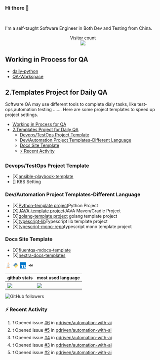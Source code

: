 ### Hi there 👋

<!-- <p align="center">
    <a href="https://github.com/qdriven">
    <img width="80%" src="./assets/me-notion-png.png">
</p> -->

<br />

I'm a self-taught Software Engineer in Both Dev and Testing from China. 
<p align="center">
  Visitor count<br>
  <img src="https://profile-counter.glitch.me/qdriven/count.svg" />
</p>


## Working in Process for QA

- [daily-python](https://github.com/fluent-qa/Daily-python)
- [QA-Workspace](https://github.com/fluent-qa/fluentqa-workspace.git)



## 2.Templates Project for Daily QA

Software QA may use different tools to complete dialy tasks, like test-ops,automation testing .......
Here are some project templates to speed up project settings.
- [Working in Process for QA](#working-in-process-for-qa)
- [2.Templates Project for Daily QA](#2templates-project-for-daily-qa)
  - [Devops/TestOps Project Template](#devopstestops-project-template)
  - [Dev/Automation Project Templates-Different Language](#devautomation-project-templates-different-language)
  - [Docs Site Template](#docs-site-template)
  - [:zap: Recent Activity](#zap-recent-activity)


### Devops/TestOps Project Template

- [X][ansible-playbook-template](https://github.com/qdriven/ansible-playbook-templates.git)
- [] K8S Setting

### Dev/Automation Project Templates-Different Language

- [X][Python-template project](ttps://github.com/fluent-qa/fluentqa-pytpl.git)Python Project
- [X][JAVA-template project](https://github.com/fluent-qa/fluent-java-tpl.git)JAVA Maven/Gradle Project
- [X][golang-template project](https://github.com/fluent-qa/fluentqa-gotpl.git) golang template project
- [X][typescript-lib](https://github.com/fluent-qa/ts-lib-starter)Typescript lib template project
- [X][typescript-mono-repo](https://github.com/qdriven/mono-ts-starter.git)typescript mono template project

### Docs Site Template

- [X][fluentqa-mdocs-template](https://github.com/qdriven/fluentqa-md-docs-template.git)
- [X][nextra-docs-templates](https://github.com/qdriven/docs-templates)



<code><img height="20" src="https://raw.githubusercontent.com/github/explore/5b3600551e122a3277c2c5368af2ad5725ffa9a1/topics/java/java.png"></code>
<code><img height="20" src="https://raw.githubusercontent.com/github/explore/80688e429a7d4ef2fca1e82350fe8e3517d3494d/topics/python/python.png"></code>
<code><img height="20" src="https://raw.githubusercontent.com/github/explore/80688e429a7d4ef2fca1e82350fe8e3517d3494d/topics/typescript/typescript.png"></code>
<code><img height="20" src="https://raw.githubusercontent.com/github/explore/80688e429a7d4ef2fca1e82350fe8e3517d3494d/topics/go/go.png"></code>

<!--
**qdriven/qdriven** is a ✨ _special_ ✨ repository because its `README.md` (this file) appears on your GitHub profile.
!-->
|github stats|most used language |
|--------------------|--------------------------------------------|
|<a href="https://github-readme-stats.vercel.app/api?username=qdriven&show_icons=true&hide_border=true&show_icons=true&count_private=true&theme=buefy&include_all_commits=true"><img align="center" src="https://github-readme-stats.vercel.app/api?username=qdriven&show_icons=true&hide_border=true&show_icons=true&count_private=true&theme=buefy&include_all_commits=true" /></a>| <a href="https://github-readme-stats.vercel.app/api/top-langs/?username=qdriven&layout=compact&theme=buefy&hide_border=true"><img align="center" src="https://github-readme-stats.vercel.app/api/top-langs/?username=qdriven&layout=compact&theme=buefy&hide_border=true" /></a>|


![GitHub followers](https://img.shields.io/github/followers/qdriven?label=Follow&style=social)

### :zap: Recent Activity

<!--START_SECTION:activity-->
1. ❗ Opened issue [#6](https://github.com/qdriven/automation-with-ai/issues/6) in [qdriven/automation-with-ai](https://github.com/qdriven/automation-with-ai)
2. ❗ Opened issue [#5](https://github.com/qdriven/automation-with-ai/issues/5) in [qdriven/automation-with-ai](https://github.com/qdriven/automation-with-ai)
3. ❗ Opened issue [#4](https://github.com/qdriven/automation-with-ai/issues/4) in [qdriven/automation-with-ai](https://github.com/qdriven/automation-with-ai)
4. ❗ Opened issue [#3](https://github.com/qdriven/automation-with-ai/issues/3) in [qdriven/automation-with-ai](https://github.com/qdriven/automation-with-ai)
5. ❗ Opened issue [#2](https://github.com/qdriven/automation-with-ai/issues/2) in [qdriven/automation-with-ai](https://github.com/qdriven/automation-with-ai)
<!--END_SECTION:activity-->


<!-- ### Working In Process

- [low-code-study](https://github.com/qdriven/low-code-way)
- [python lessons for QA](https://github.com/qdriven/py-for-qa) -->
